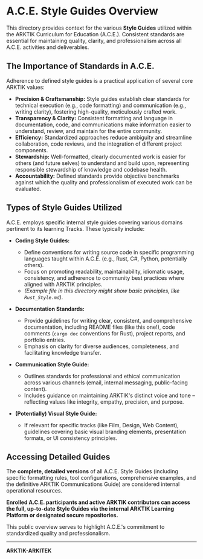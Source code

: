 # A.C.E. Style Guides Overview

This directory provides context for the various **Style Guides** utilized within the ARKTIK Curriculum for Education (A.C.E.). Consistent standards are essential for maintaining quality, clarity, and professionalism across all A.C.E. activities and deliverables.

## The Importance of Standards in A.C.E.

Adherence to defined style guides is a practical application of several core ARKTIK values:

*   **Precision & Craftsmanship:** Style guides establish clear standards for technical execution (e.g., code formatting) and communication (e.g., writing clarity), fostering high-quality, meticulously crafted work.
*   **Transparency & Clarity:** Consistent formatting and language in documentation, code, and communications make information easier to understand, review, and maintain for the entire community.
*   **Efficiency:** Standardized approaches reduce ambiguity and streamline collaboration, code reviews, and the integration of different project components.
*   **Stewardship:** Well-formatted, clearly documented work is easier for others (and future selves) to understand and build upon, representing responsible stewardship of knowledge and codebase health.
*   **Accountability:** Defined standards provide objective benchmarks against which the quality and professionalism of executed work can be evaluated.

## Types of Style Guides Utilized

A.C.E. employs specific internal style guides covering various domains pertinent to its learning Tracks. These typically include:

*   **Coding Style Guides:**
    *   Define conventions for writing source code in specific programming languages taught within A.C.E. (e.g., Rust, C#, Python, potentially others).
    *   Focus on promoting readability, maintainability, idiomatic usage, consistency, and adherence to community best practices where aligned with ARKTIK principles.
    *   *(Example file in this directory might show basic principles, like `Rust_Style.md`)*.

*   **Documentation Standards:**
    *   Provide guidelines for writing clear, consistent, and comprehensive documentation, including README files (like this one!), code comments (`cargo doc` conventions for Rust), project reports, and portfolio entries.
    *   Emphasis on clarity for diverse audiences, completeness, and facilitating knowledge transfer.

*   **Communication Style Guide:**
    *   Outlines standards for professional and ethical communication across various channels (email, internal messaging, public-facing content).
    *   Includes guidance on maintaining ARKTIK's distinct voice and tone – reflecting values like integrity, empathy, precision, and purpose.

*   **(Potentially) Visual Style Guide:**
    *   If relevant for specific tracks (like Film, Design, Web Content), guidelines covering basic visual branding elements, presentation formats, or UI consistency principles.

## Accessing Detailed Guides

The **complete, detailed versions** of all A.C.E. Style Guides (including specific formatting rules, tool configurations, comprehensive examples, and the definitive ARKTIK Communications Guide) are considered internal operational resources.

**Enrolled A.C.E. participants and active ARKTIK contributors can access the full, up-to-date Style Guides via the internal ARKTIK Learning Platform or designated secure repositories.**

This public overview serves to highlight A.C.E.'s commitment to standardized quality and professionalism.

---
**ARKTIK-ARKITEK**
